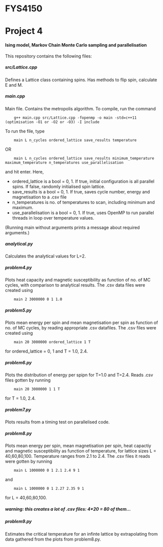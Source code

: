 # FYS4150
# Project 4
#### Ising model, Markov Chain Monte Carlo sampling and parallelisation

This repository contains the following files:

##### src/Lattice.cpp
Defines a Lattice class containing spins. Has methods to flip spin, calculate E and M.

##### main.cpp
Main file. Contains the metropolis algorithm. To compile, run the command
```
	g++ main.cpp src/Lattice.cpp -fopenmp -o main -std=c++11 (optimisation -O1 or -O2 or -O3) -I include
```
To run the file, type
```
	main L n_cycles ordered_lattice save_results temperature
```
OR
```
	main L n_cycles ordered_lattice save_results minimum_temperature maximum_temperature n_temperatures use_parallelisation
```
and hit enter. Here,
* ordered_lattice is a bool = 0, 1. If true, initial configuration is all parallel spins. If false, randomly initialised spin lattice.
* save_results is a bool = 0, 1. If true, saves cycle number, energy and magnetisation to a .csv file
* n_temperatures is no. of temperatures to scan, including minimum and maximum.
* use_parallelisation is a bool = 0, 1. If true, uses OpenMP to run parallel threads in loop over temperature values.

(Running main without arguments prints a message about required arguments.)

##### analytical.py
Calculates the analytical values for L=2.

##### problem4.py
Plots heat capacity and magnetic susceptibility as function of no. of MC cycles, with comparison to analytical results.
The .csv data files were created using
```
	main 2 3000000 0 1 1.0
```

##### problem5.py
Plots mean energy per spin and mean magnetisation per spin as function of no. of MC cycles, by reading appropriate .csv datafiles.
The .csv files were created using
```
	main 20 3000000 ordered_lattice 1 T
```
for ordered_lattice = 0, 1 and T = 1.0, 2.4.

##### problem6.py
Plots the distribution of energy per spipn for T=1.0 and T=2.4.
Reads .csv files gotten by running
```
	main 20 3000000 1 1 T
```
for T = 1.0, 2.4.

##### problem7.py
Plots results from a timing test on parallelised code.

##### problem8.py
Plots mean energy per spin, mean magnetisation per spin, heat capactiy and magnetic susceptibility as function of temperature, for lattice sizes L = 40,60,80,100. Temperature ranges from 2.1 to 2.4. 
The .csv files it reads were gotten by running
```
	main L 1000000 0 1 2.1 2.4 9 1
```
and
```
	main L 1000000 0 1 2.27 2.35 9 1
```
for L = 40,60,80,100.
##### warning: this creates a lot of .csv files: 4*20 = 80 of them...

##### problem9.py
Estimates the critical temperature for an infinte lattice by extrapolating from data gathered from the plots from problem8.py.
